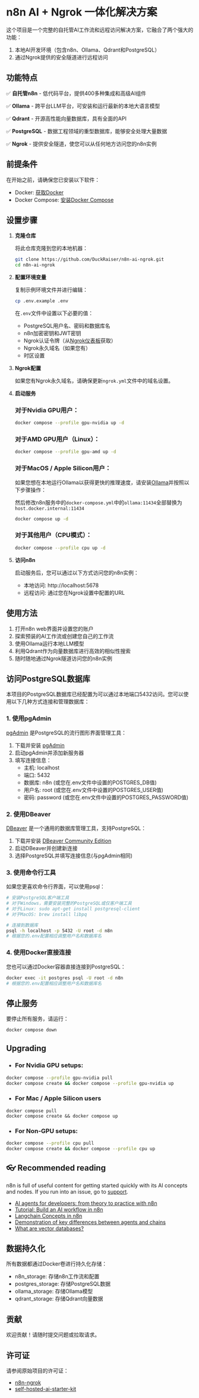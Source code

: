 # n8n AI + Ngrok 一体化解决方案

这个项目是一个完整的自托管AI工作流和远程访问解决方案，它融合了两个强大的功能：
1. 本地AI开发环境（包含n8n、Ollama、Qdrant和PostgreSQL）
2. 通过Ngrok提供的安全隧道进行远程访问

## 功能特点

✅ **自托管n8n** - 低代码平台，提供400多种集成和高级AI组件

✅ **Ollama** - 跨平台LLM平台，可安装和运行最新的本地大语言模型

✅ **Qdrant** - 开源高性能向量数据库，具有全面的API

✅ **PostgreSQL** - 数据工程领域的重型数据库，能够安全处理大量数据

✅ **Ngrok** - 提供安全隧道，使您可以从任何地方访问您的n8n实例

## 前提条件

在开始之前，请确保您已安装以下软件：
- Docker: [获取Docker](https://docs.docker.com/get-docker/)
- Docker Compose: [安装Docker Compose](https://docs.docker.com/compose/install/)

## 设置步骤

1. **克隆仓库**

   将此仓库克隆到您的本地机器：
   ```bash
   git clone https://github.com/DuckRaiser/n8n-ai-ngrok.git
   cd n8n-ai-ngrok
   ```

2. **配置环境变量**

   复制示例环境文件并进行编辑：
   ```bash
   cp .env.example .env
   ```
   
   在`.env`文件中设置以下必要的值：
   - PostgreSQL用户名、密码和数据库名
   - n8n加密密钥和JWT密钥
   - Ngrok认证令牌（从[Ngrok仪表板](https://ngrok.com/)获取）
   - Ngrok永久域名（如果您有）
   - 时区设置

3. **Ngrok配置**

   如果您有Ngrok永久域名，请确保更新`ngrok.yml`文件中的域名设置。

4. **启动服务**

   ### 对于Nvidia GPU用户：
   ```bash
   docker compose --profile gpu-nvidia up -d
   ```

   ### 对于AMD GPU用户（Linux）：
   ```bash
   docker compose --profile gpu-amd up -d
   ```

   ### 对于MacOS / Apple Silicon用户：
   如果您想在本地运行Ollama以获得更快的推理速度，请安装[Ollama](https://ollama.com/)并按照以下步骤操作：
   
   然后修改n8n服务中的`docker-compose.yml`中的`ollama:11434`全部替换为`host.docker.internal:11434`
   ```bash
   docker compose up -d
   ```

   ### 对于其他用户（CPU模式）：
   ```bash
   docker compose --profile cpu up -d
   ```

6. **访问n8n**

   启动服务后，您可以通过以下方式访问您的n8n实例：
   - 本地访问: http://localhost:5678
   - 远程访问: 通过您在Ngrok设置中配置的URL

## 使用方法

1. 打开n8n web界面并设置您的账户
2. 探索预装的AI工作流或创建您自己的工作流
3. 使用Ollama运行本地LLM模型
4. 利用Qdrant作为向量数据库进行高效的相似性搜索
5. 随时随地通过Ngrok隧道访问您的n8n实例

## 访问PostgreSQL数据库

本项目的PostgreSQL数据库已经配置为可以通过本地端口5432访问。您可以使用以下几种方式连接和管理数据库：

### 1. 使用pgAdmin

[pgAdmin](https://www.pgadmin.org/) 是PostgreSQL的流行图形界面管理工具：

1. 下载并安装 [pgAdmin](https://www.pgadmin.org/download/)
2. 启动pgAdmin并添加新服务器
3. 填写连接信息：
   - 主机: localhost
   - 端口: 5432
   - 数据库: n8n (或您在.env文件中设置的POSTGRES_DB值)
   - 用户名: root (或您在.env文件中设置的POSTGRES_USER值)
   - 密码: password (或您在.env文件中设置的POSTGRES_PASSWORD值)

### 2. 使用DBeaver

[DBeaver](https://dbeaver.io/) 是一个通用的数据库管理工具，支持PostgreSQL：

1. 下载并安装 [DBeaver Community Edition](https://dbeaver.io/download/)
2. 启动DBeaver并创建新连接
3. 选择PostgreSQL并填写连接信息(与pgAdmin相同)

### 3. 使用命令行工具

如果您更喜欢命令行界面，可以使用psql：

```bash
# 安装PostgreSQL客户端工具
# 对于Windows，需要安装完整的PostgreSQL或仅客户端工具
# 对于Linux: sudo apt-get install postgresql-client
# 对于MacOS: brew install libpq

# 连接到数据库
psql -h localhost -p 5432 -U root -d n8n
# 根据您的.env配置相应调整用户名和数据库名
```

### 4. 使用Docker直接连接

您也可以通过Docker容器直接连接到PostgreSQL：

```bash
docker exec -it postgres psql -U root -d n8n
# 根据您的.env配置相应调整用户名和数据库名
```

## 停止服务

要停止所有服务，请运行：
```bash
docker compose down
```
## Upgrading

* ### For Nvidia GPU setups:

```bash
docker compose --profile gpu-nvidia pull
docker compose create && docker compose --profile gpu-nvidia up
```

* ### For Mac / Apple Silicon users

```
docker compose pull
docker compose create && docker compose up
```

* ### For Non-GPU setups:

```bash
docker compose --profile cpu pull
docker compose create && docker compose --profile cpu up
```

## 👓 Recommended reading

n8n is full of useful content for getting started quickly with its AI concepts
and nodes. If you run into an issue, go to [support](#support).

- [AI agents for developers: from theory to practice with n8n](https://blog.n8n.io/ai-agents/)
- [Tutorial: Build an AI workflow in n8n](https://docs.n8n.io/advanced-ai/intro-tutorial/)
- [Langchain Concepts in n8n](https://docs.n8n.io/advanced-ai/langchain/langchain-n8n/)
- [Demonstration of key differences between agents and chains](https://docs.n8n.io/advanced-ai/examples/agent-chain-comparison/)
- [What are vector databases?](https://docs.n8n.io/advanced-ai/examples/understand-vector-databases/)


## 数据持久化

所有数据都通过Docker卷进行持久化存储：
- n8n_storage: 存储n8n工作流和配置
- postgres_storage: 存储PostgreSQL数据
- ollama_storage: 存储Ollama模型
- qdrant_storage: 存储Qdrant向量数据

## 贡献

欢迎贡献！请随时提交问题或拉取请求。

## 许可证

请参阅原始项目的许可证：
- [n8n-ngrok](https://github.com/joffcom/n8n-ngrok)
- [self-hosted-ai-starter-kit](https://github.com/n8n-io/self-hosted-ai-starter-kit) 
